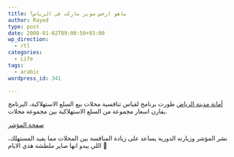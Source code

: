 ```yaml
---
title: ماهو ارخص سوبر ماركت في الرياض؟
author: Rayed
type: post
date: 2008-01-02T09:00:50+03:00
wp_direction:
  - rtl
categories:
  - Life
tags:
  - arabic
wordpress_id: 341

---
```

<p><a href="http://www.alriyadh.gov.sa/">أمانة مدينة الرياض</a> طورت برنامج لقياس تنافسية محلات بيع السلع الاستهلاكية، البرنامج يقارن اسعار مجموعة من السلع الاستهلاكية بين مجموعة محلات.</p>
<p><a href="http://www.alriyadh.gov.sa/fst/index.html">صفحة المؤشر</a></p>
<p>نشر المؤشر وزيارته الدورية يساعد على زيادة المنافسة بين المحلات مما يفيد المستهلك، اللي يبدو انها صاير ملطشة هذي الايام 🙁</p>
